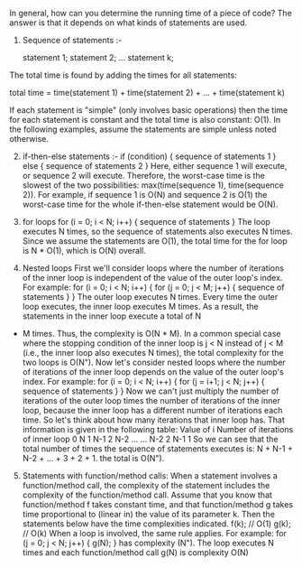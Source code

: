 In general, how can you determine the running time of a piece of code? The answer is that it depends on what kinds of statements are used.

1. Sequence of statements :-

   statement 1;
   statement 2;
   ...
   statement k;

The total time is found by adding the times for all statements:

total time = time(statement 1) + time(statement 2) + ... + time(statement k)

If each statement is "simple" (only involves basic operations) then the time for each
statement is constant and the total time is also constant: O(1). In the following examples, assume the statements are simple unless noted otherwise.

2. if-then-else statements :-
   if (condition) {
   sequence of statements 1
   }
   else {
   sequence of statements 2
   }
   Here, either sequence 1 will execute, or sequence 2 will execute. Therefore, the
   worst-case time is the slowest of the two possibilities: max(time(sequence 1),
   time(sequence 2)). For example, if sequence 1 is O(N) and sequence 2 is O(1) the
   worst-case time for the whole if-then-else statement would be O(N).

3. for loops
   for (i = 0; i < N; i++) {
   sequence of statements
   }
   The loop executes N times, so the sequence of statements also executes N times.
   Since we assume the statements are O(1), the total time for the for loop is N \* O(1),
   which is O(N) overall.
4. Nested loops
   First we'll consider loops where the number of iterations of the inner loop is
   independent of the value of the outer loop's index. For example:
   for (i = 0; i < N; i++) {
   for (j = 0; j < M; j++) {
   sequence of statements
   }
   }
   The outer loop executes N times. Every time the outer loop executes, the inner loop
   executes M times. As a result, the statements in the inner loop execute a total of N

- M times. Thus, the complexity is O(N \* M). In a common special case where the
  stopping condition of the inner loop is j < N instead of j < M (i.e., the inner loop also
  executes N times), the total complexity for the two loops is O(N").
  Now let's consider nested loops where the number of iterations of the inner loop
  depends on the value of the outer loop's index. For example:
  for (i = 0; i < N; i++) {
  for (j = i+1; j < N; j++) {
  sequence of statements
  }
  }
  Now we can't just multiply the number of iterations of the outer loop times the
  number of iterations of the inner loop, because the inner loop has a different
  number of iterations each time. So let's think about how many iterations that inner
  loop has. That information is given in the following table:
  Value of i Number of iterations of inner loop
  0 N
  1 N-1
  2 N-2
  ... ...
  N-2 2
  N-1 1
  So we can see that the total number of times the sequence of statements executes
  is: N + N-1 + N-2 + ... + 3 + 2 + 1. the total is O(N").

5. Statements with function/method calls:
   When a statement involves a function/method call, the complexity of the
   statement includes the complexity of the function/method call. Assume that you
   know that function/method f takes constant time, and that function/method g
   takes time proportional to (linear in) the value of its parameter k. Then the
   statements below have the time complexities indicated.
   f(k); // O(1)
   g(k); // O(k)
   When a loop is involved, the same rule applies. For example:
   for (j = 0; j < N; j++) {
   g(N);
   }
   has complexity (N"). The loop executes N times and each function/method call g(N)
   is complexity O(N)
